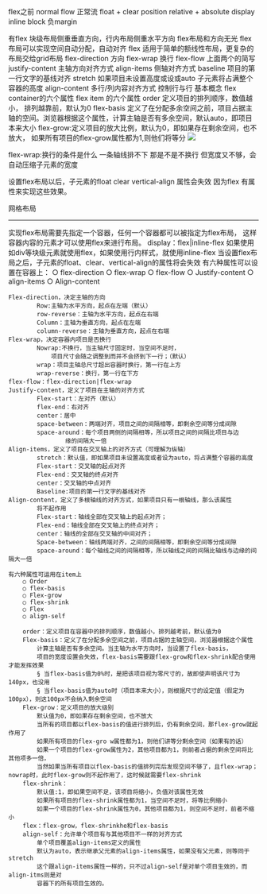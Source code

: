 flex之前
	normal flow 正常流
	float + clear
	position relative  + absolute
	display inline block 
	负margin
	
有flex
	块级布局侧重垂直方向，行内布局侧重水平方向 flex布局和方向无光
	flex 布局可以实现空间自动分配，自动对齐
	flex 适用于简单的额线性布局，更复杂的布局交给grid布局
	flex-direction 方向
	flex-wrap 换行
	flex-flow 上面两个的简写
	justify-content 主轴方向对齐方式
	align-items 侧轴对齐方式
		baseline 项目的第一行文字的基线对齐
		stretch  如果项目未设置高度或设或auto 子元素将占满整个容器的高度
	align-content 多行/列内容对齐方式 控制行与行 
基本概念
flex container的六个属性
flex item 的六个属性
	order 定义项目的排列顺序，数值越小， 排列越靠前，默认为0
	flex-basis 定义了在分配多余空间之前，项目占据主轴的空间。浏览器根据这个属性，计算主轴是否有多余空间，默认auto，即项目本来大小
	flex-grow:定义项目的放大比例，默认为0，即如果存在剩余空间，也不放大，
		如果所有项目的flex-grow属性都为1,则他们将等分
![](https://i.loli.net/2020/04/01/aywiFSuCnfZJ7Ov.png)

flex-wrap:换行的条件是什么  一条轴线排不下   那是不是不换行 但宽度又不够，会自动压缩子元素的宽度

设置flex布局以后，子元素的float clear vertical-align 属性会失效  因为flex 有属性来实现这些效果。

网格布局

---
实现flex布局需要先指定一个容器，任何一个容器都可以被指定为flex布局，
这样容器内容的元素才可以使用flex来进行布局。
display：flex|inline-flex
	如果使用如div等块级元素就使用flex，如果使用行内样式，就使用inline-flex
	当设置flex布局之后，子元素的float、clear、vertical-align的属性将会失效
	有六种属性可以设置在容器上：
		○ flex-direction
		○ flex-wrap
		○ flex-flow
		○ Justify-content
		○ align-items
		○ Align-content
	
	Flex-direction，决定主轴的方向
			Row:主轴为水平方向，起点在左端（默认）
			row-reverse：主轴为水平方向，起点在右端 
			Column：主轴为垂直方向，起点在左端
			column-reverse：主轴为垂直方向，起点在右端
	Flex-wrap，决定容器内项目是否换行
			Nowrap:不换行，当主轴尺寸固定时，当空间不足时，
				项目尺寸会随之调整到而并不会挤到下一行；（默认）
			wrap：项目主轴总尺寸超出容器时换行，第一行在上方
			wrap-reverse：换行，第一行在下方
	flex-flow：flex-direction|flex-wrap
	Justify-content，定义了项目在主轴的对齐方式
			Flex-start：左对齐（默认）
			flex-end：右对齐
			center：居中
			space-between：两端对齐，项目之间的间隔相等，即剩余空间等分成间隙
			space-around：每个项目两侧的间隔相等，所以项目之间的间隔比项目与边
					缘的间隔大一倍
	Align-items，定义了项目在交叉轴上的对齐方式（可理解为纵轴）
			stretch：默认值，即如果项目未设置高度或者设为auto，将占满整个容器的高度
			Flex-start：交叉轴的起点对齐
			Flex-end：交叉轴的终点对齐
			center：交叉轴的中点对齐
			Baseline:项目的第一行文字的基线对齐
	Align-content，定义了多根轴线的对齐方式，如果项目只有一根轴线，那么该属性
			将不起作用 
			Flex-start：轴线全部在交叉轴上的起点对齐；
			Flex-end：轴线全部在交叉轴上的终点对齐；
			center：轴线的全部在交叉轴的中间对齐；
			Space-between：轴线两端对齐，之间的间隔相等，即剩余空间等分成间隙
			space-around：每个轴线之间的间隔相等，所以轴线之间的间隔比轴线与边缘的间隔大一倍
					
	有六种属性可运用在item上
		○ Order
		○ flex-basis
		○ Flex-grow
		○ flex-shrink
		○ Flex
		○ align-self
			
		order：定义项目在容器中的排列顺序，数值越小，排列越考前，默认值为0
		Flex-basis：定义了在分配多余空间之前，项目占据的主轴空间，浏览器根据这个属性
			计算主轴是否有多余空间。当主轴为水平方向时，当设置了flex-basis，
			项目的宽度设置会失效，flex-basis需要跟flex-grow和flex-shrink配合使用才能发挥效果
			§ 当flex-basis值为0%时，是把该项目视为零尺寸的，故即使声明该尺寸为140px，也没用
			§ 当flex-basis值为auto时（项目本来大小），则根据尺寸的设定值（假定为100px），则这100px不会纳入剩余空间
		Flex-grow：定义项目的放大级别
			默认值为0，即如果存在剩余空间，也不放大
			当所有的项目都以flex-basis的值进行排列后，仍有剩余空间，那flex-grow就起作用了
			如果所有项目的flex-gro w属性都为1，则他们讲等分剩余空间（如果有的话）
			如果一个项目的flex-grow属性为2，其他项目都为1，则前者占据的剩余空间将比其他项多一倍，
			当然如果当所有项目以flex-basis的值排列完后发现空间不够了，且flex-wrap；nowrap时，此时flex-grow则不起作用了，这时候就需要flex-shrink
		flex-shrink：
			默认值:1，即如果空间不足，该项目将缩小，负值对该属性无效
			如果所有项目的flex-shrink属性都为1，当空间不足时，将等比例缩小
			如果一个项目的flex-shrink属性为0，其他项目都为1，则空间不足时，前者不缩小
		flex：flex-grow，flex-shrinkhe和flex-basis
		align-self：允许单个项目有与其他项目不一样的对齐方式
			单个项目覆盖align-items定义的属性
			默认为auto，表示继承父元素的align-items属性，如果没有父元素，则等同于stretch
			这个跟align-items属性一样的，只不过align-self是对单个项目生效的，而align-itms则是对
			容器下的所有项目生效的。
	
